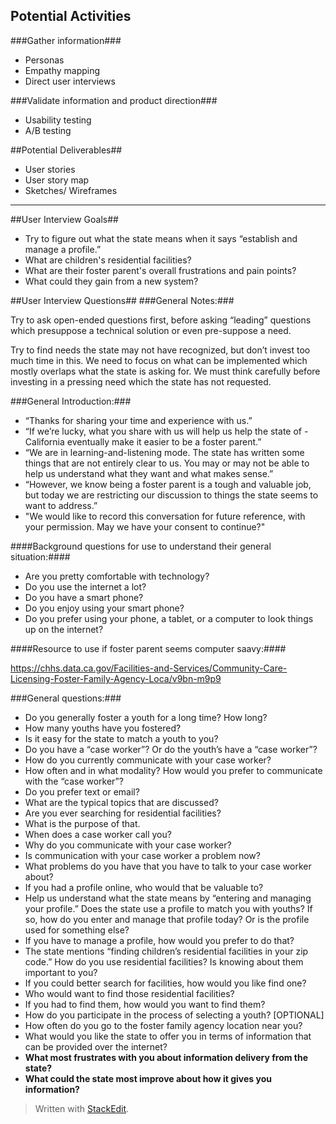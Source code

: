 
## Potential Activities ##

###Gather information###
 - Personas
 - Empathy mapping
 - Direct user interviews

###Validate information and product direction###
 - Usability testing 
 - A/B testing
 
##Potential Deliverables##
 - User stories
 - User story map
 - Sketches/ Wireframes


----------


##User Interview Goals##
- Try to figure out what the state means when it says “establish and manage a profile.”
- What are children's residential facilities?
- What are their foster parent's overall frustrations and pain points?
- What could they gain from a new system?

##User Interview Questions##
###General Notes:###

Try to ask open-ended questions first, before asking “leading” questions which presuppose a technical solution or even pre-suppose a need.

Try to find needs the state may not have recognized, but don’t invest too much time in this.  We need to focus on what can be implemented which mostly overlaps what the state is asking for.  We must think carefully before investing in a pressing need which the state has not requested.

###General Introduction:###

- “Thanks for sharing your time and experience with us.”
- “If we’re lucky, what you share with us will help us help the state of - California eventually make it easier to be a foster parent.”
- “We are in learning-and-listening mode.  The state has written some things that are not entirely clear to us. You may or may not be able to help us understand what they want and what makes sense.”
- “However, we know being a foster parent is a tough and valuable job, but today we are restricting our discussion to things the state seems to want to address.”
- "We would like to record this conversation for future reference, with your permission. May we have your consent to continue?"

####Background questions for use to understand their general situation:####

- Are you pretty comfortable with technology?
- Do you use the internet a lot?
- Do you have a smart phone?
- Do you enjoy using your smart phone?
- Do you prefer using your phone, a tablet, or a computer to look things up on the internet?

####Resource to use if foster parent seems computer saavy:####

https://chhs.data.ca.gov/Facilities-and-Services/Community-Care-Licensing-Foster-Family-Agency-Loca/v9bn-m9p9

###General questions:###

- Do you generally foster a youth for a long time?  How long?
- How many youths have you fostered?
- Is it easy for the state to match a youth to you?
- Do you have a “case worker”?  Or do the youth’s have a “case worker”?
- How do you currently communicate with your case worker?
- How often and in what modality? How would you prefer to communicate with the “case worker”?
- Do you prefer text or email?
- What are the typical topics that are discussed?
- Are you ever searching for residential facilities?
- What is the purpose of that.
- When does a case worker call you?
- Why do you communicate with your case worker?
- Is communication with your case worker a problem now?
- What problems do you have that you have to talk to your case worker about?
- If you had a profile online, who would that be valuable to?
- Help us understand what the state means by “entering and managing your profile.” Does the state use a profile to match you with youths?  If so, how do you enter and manage that profile today?  Or is the profile used for something else?
- If you have to manage a profile, how would you prefer to do that?
- The state mentions “finding children’s residential facilities in your zip code.” How do you use residential facilities? Is knowing about them important to you?
- If you could better search for facilities, how would you like find one?
- Who would want to find those residential facilities?
- If you had to find them, how would you want to find them?
- How do you participate in the process of selecting a youth? [OPTIONAL]
- How often do you go to the foster family agency location near you?
- What would you like the state to offer you in terms of information that can be provided over the internet?
- **What most frustrates with you about information delivery from the state?**
- **What could the state most improve about how it gives you information?**


> Written with [StackEdit](https://stackedit.io/).
